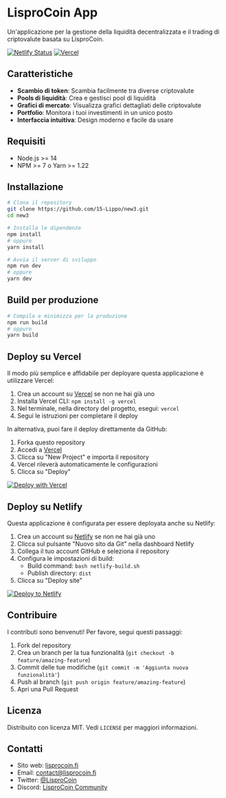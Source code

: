 # LisproCoin App

Un'applicazione per la gestione della liquidità decentralizzata e il trading di criptovalute basata su LisproCoin.

[![Netlify Status](https://api.netlify.com/api/v1/badges/your-netlify-id/deploy-status)](https://app.netlify.com/sites/lisprocoin/deploys)
[![Vercel](https://therealsujitk-vercel-badge.vercel.app/?app=lisprocoin)](https://lisprocoin.vercel.app)

## Caratteristiche

- **Scambio di token**: Scambia facilmente tra diverse criptovalute
- **Pools di liquidità**: Crea e gestisci pool di liquidità
- **Grafici di mercato**: Visualizza grafici dettagliati delle criptovalute
- **Portfolio**: Monitora i tuoi investimenti in un unico posto
- **Interfaccia intuitiva**: Design moderno e facile da usare

## Requisiti

- Node.js >= 14
- NPM >= 7 o Yarn >= 1.22

## Installazione

```bash
# Clona il repository
git clone https://github.com/15-Lippo/new3.git
cd new3

# Installa le dipendenze
npm install
# oppure
yarn install

# Avvia il server di sviluppo
npm run dev
# oppure
yarn dev
```

## Build per produzione

```bash
# Compila e minimizza per la produzione
npm run build
# oppure
yarn build
```

## Deploy su Vercel

Il modo più semplice e affidabile per deployare questa applicazione è utilizzare Vercel:

1. Crea un account su [Vercel](https://vercel.com/) se non ne hai già uno
2. Installa Vercel CLI: `npm install -g vercel`
3. Nel terminale, nella directory del progetto, esegui: `vercel`
4. Segui le istruzioni per completare il deploy

In alternativa, puoi fare il deploy direttamente da GitHub:
1. Forka questo repository
2. Accedi a [Vercel](https://vercel.com/)
3. Clicca su "New Project" e importa il repository
4. Vercel rileverà automaticamente le configurazioni
5. Clicca su "Deploy"

[![Deploy with Vercel](https://vercel.com/button)](https://vercel.com/new/git/external?repository-url=https%3A%2F%2Fgithub.com%2F15-Lippo%2Fnew3)

## Deploy su Netlify

Questa applicazione è configurata per essere deployata anche su Netlify:

1. Crea un account su [Netlify](https://www.netlify.com/) se non ne hai già uno
2. Clicca sul pulsante "Nuovo sito da Git" nella dashboard Netlify
3. Collega il tuo account GitHub e seleziona il repository
4. Configura le impostazioni di build:
   - Build command: `bash netlify-build.sh`
   - Publish directory: `dist`
5. Clicca su "Deploy site"

[![Deploy to Netlify](https://www.netlify.com/img/deploy/button.svg)](https://app.netlify.com/start/deploy?repository=https://github.com/15-Lippo/new3)

## Contribuire

I contributi sono benvenuti! Per favore, segui questi passaggi:

1. Fork del repository
2. Crea un branch per la tua funzionalità (`git checkout -b feature/amazing-feature`)
3. Commit delle tue modifiche (`git commit -m 'Aggiunta nuova funzionalità'`)
4. Push al branch (`git push origin feature/amazing-feature`)
5. Apri una Pull Request

## Licenza

Distribuito con licenza MIT. Vedi `LICENSE` per maggiori informazioni.

## Contatti

- Sito web: [lisprocoin.fi](https://lisprocoin.fi)
- Email: [contact@lisprocoin.fi](mailto:contact@lisprocoin.fi)
- Twitter: [@LisproCoin](https://twitter.com/LisproCoin)
- Discord: [LisproCoin Community](https://discord.gg/lisprocoin)
